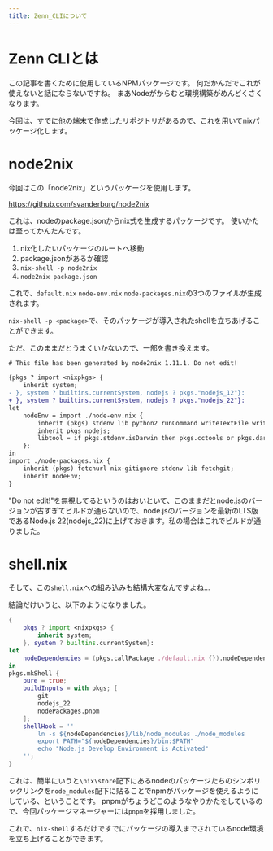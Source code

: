```yaml
---
title: Zenn_CLIについて
---
```


# Zenn CLIとは

この記事を書くために使用しているNPMパッケージです。
何だかんだでこれが使えないと話にならないですね。
まあNodeがからむと環境構築がめんどくさくなります。

今回は、すでに他の端末で作成したリポジトリがあるので、これを用いてnixパッケージ化します。

# node2nix

今回はこの「node2nix」というパッケージを使用します。

https://github.com/svanderburg/node2nix

これは、nodeのpackage.jsonからnix式を生成するパッケージです。
使いかたは至ってかんたんです。

1. nix化したいパッケージのルートへ移動
2. package.jsonがあるか確認
3. `nix-shell -p node2nix`
4. `node2nix package.json`

これで、`default.nix` `node-env.nix` `node-packages.nix`の3つのファイルが生成されます。

`nix-shell -p <package>`で、そのパッケージが導入されたshellを立ちあげることができます。

ただ、このままだとうまくいかないので、一部を書き換えます。

```diff nix:default.nix
# This file has been generated by node2nix 1.11.1. Do not edit!

{pkgs ? import <nixpkgs> {
    inherit system;
- }, system ? builtins.currentSystem, nodejs ? pkgs."nodejs_12"}:
+ }, system ? builtins.currentSystem, nodejs ? pkgs."nodejs_22"}:
let
    nodeEnv = import ./node-env.nix {
        inherit (pkgs) stdenv lib python2 runCommand writeTextFile writeShellScript;
        inherit pkgs nodejs;
        libtool = if pkgs.stdenv.isDarwin then pkgs.cctools or pkgs.darwin.cctools else null;
    };
in
import ./node-packages.nix {
    inherit (pkgs) fetchurl nix-gitignore stdenv lib fetchgit;
    inherit nodeEnv;
}
```

"Do not edit!"を無視してるというのはおいといて、このままだとnode.jsのバージョンが古すぎてビルドが通らないので、node.jsのバージョンを最新のLTS版であるNode.js 22(nodejs_22)に上げておきます。私の場合はこれでビルドが通りました。

# shell.nix

そして、この`shell.nix`への組み込みも結構大変なんですよね...

結論だけいうと、以下のようになりました。

```nix:shell.nix
{ 
    pkgs ? import <nixpkgs> {
        inherit system;
    }, system ? builtins.currentSystem}:
let
    nodeDependencies = (pkgs.callPackage ./default.nix {}).nodeDependencies;
in
pkgs.mkShell {
    pure = true;
    buildInputs = with pkgs; [
        git
        nodejs_22
        nodePackages.pnpm
    ];
    shellHook = ''
        ln -s ${nodeDependencies}/lib/node_modules ./node_modules
        export PATH="${nodeDependencies}/bin:$PATH"
        echo "Node.js Develop Environment is Activated"
    '';
}
```

これは、簡単にいうと`\nix\store`配下にあるnodeのパッケージたちのシンボリックリンクを`node_modules`配下に貼ることでnpmがパッケージを使えるようにしている、ということです。
pnpmがちょうどこのようなやりかたをしているので、今回パッケージマネージャーには`pnpm`を採用しました。

これで、`nix-shell`するだけですでにパッケージの導入までされているnode環境を立ち上げることができます。

